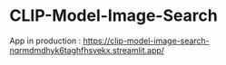 # CLIP-Model-Image-Search

App in production : https://clip-model-image-search-nqrmdmdhyk6taghfhsvekx.streamlit.app/
